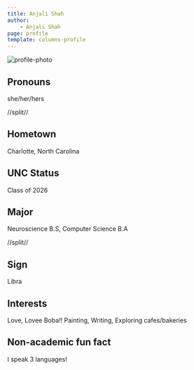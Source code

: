 ```yaml
---
title: Anjali Shah
author:
    - Anjali Shah
page: profile
template: columns-profile
---
```


![profile-photo](../../../static/profile-photos/anjshah.jpg)

## Pronouns

she/her/hers

//split//

## Hometown
Charlotte, North Carolina

## UNC Status

Class of 2026

## Major

Neuroscience B.S, Computer Science B.A

//split//

## Sign

Libra

## Interests

Love, Lovee Boba!! Painting, Writing, Exploring cafes/bakeries 

## Non-academic fun fact

I speak 3 languages! 
